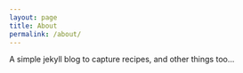 ```yaml
---
layout: page
title: About
permalink: /about/
---
```


A simple jekyll blog to capture recipes, and other things too...

